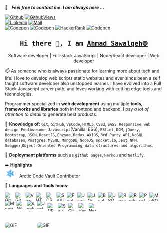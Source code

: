 <!--
**Ahmad-Sawalqeh/Ahmad-Sawalqeh** is a ✨ _special_ ✨ repository because its `README.md` (this file) appears on your GitHub profile.

Here are some ideas to get you started:

- 🔭 I’m currently working on ...
- 🌱 I’m currently learning ...
- 👯 I’m looking to collaborate on ...
- 🤔 I’m looking for help with ...
- 💬 Ask me about ...
- 📫 How to reach me: ...
- 😄 Pronouns: ...
- ⚡ Fun fact: ...
-->
📩 &nbsp; ***Feel free to contact me. I am always here ...***

[![Github](https://img.shields.io/github/followers/Ahmad-Sawalqeh?label=Follow&style=social)](https://github.com/Ahmad-Sawalqeh)
[![GithubViews](https://api.freemotion-llc.com/api/github/v1/profile-views?username=Ahmad-Sawalqeh)](https://github.com/Ahmad-Sawalqeh)
<br>
[![Linkedin](https://img.shields.io/badge/LinkedIn-Ahmad%20Sawalqeh-blue?logo=Linkedin&logoColor=blue&labelColor=black)](https://www.linkedin.com/in/ahmad-alsawalqeh/)
[![Mail](https://img.shields.io/badge/Hotmail-sawalqa_jo@hotmail.com-blue?logo=Gmail&logoColor=blue&labelColor=black)](mailto:sawalqa_jo@hotmail.com)
<br>
[![Codepen](https://img.shields.io/badge/Codepen-Ahmad%20Sawalqeh-gray?logo=codepen&logoColor=white&labelColor=black)](https://codepen.io/AhmadSawalqeh)
[![Codepen](https://img.shields.io/badge/Codesandbox-Ahmad%20Sawalqeh-gray?logo=codesandbox&logoColor=white&labelColor=black)](https://codesandbox.io/u/Ahmad-Sawalqeh)
[![HackerRank](https://img.shields.io/badge/HackerRank-sawalqa_jo-brightgreen?logo=HackerRank&logoColor=Green&labelColor=black)](https://www.hackerrank.com/sawalqa_jo)
[![Codepen](https://img.shields.io/badge/Codewars-Ahmad%20Sawalqeh-maroon?logo=codewars&logoColor=maroon&labelColor=black)](https://www.codewars.com/users/Ahmad-Sawalqeh)
<!-- [![HitCount](http://hits.dwyl.com/Ahmad-Sawalqeh/Ahmad-Sawalqeh.svg)](http://hits.dwyl.com/Ahmad-Sawalqeh/Ahmad-Sawalqeh) -->

<h2 align='center'><samp><strong>Hi there 👋, I am <a href="https://ahmad-sawalqeh.github.io/my_resume/" target="_blank">Ahmad Sawalqeh🌐</a></strong></samp></h2>
<p align='center'>Software developer | Full-stack JavaScript | Node/React developer | Web developer</p>

<p align='left'> 📫 As someone who is always passionate for learning more about tech and life. I love to develop web scripts static websites and ever since been a self taught software developer also unstopped learner. I have evolved into a Full Stack Javascript career path, and loves working with cutting edge tools and technologies.</p>

Programmer specialized in **web development** using multiple **tools, frameworks and libraries** both in frontend and backend. I pay *a lot of attention to detail* to generate best products.

💬 **Knowledge of:** `Git`, `GitHub`, `VsCode`, `HTML5`, `CSS3`, `SASS`, `Responsive web design`, `FontAwesome`, `Javascript`(Vanilla, ES6), `ESlint`, `DOM`, `jQuery`, `Bootstrap`, `JSON`,
 `ReactJS`, `Enzyme`, `Redux`, `AXIOS`, `3rd Party API`, `NoSQL databases`, `Postgres`, `MySQL`, `MongoDB`, `NodeJS`, `socket.io`, `Jest`, `NPM`, `Swagger`,`Object-Oriented Programming`, `data structures and algorithms`.

💬 **Deployment platforms** such as `github pages`, `Herkou` and `Netlify`.

➡️ **Highlights** <br>
&nbsp;<img src='https://raw.githubusercontent.com/acervenky/animated-github-badges/master/assets/acbadge.gif' width='26' height='26'>&nbsp;&nbsp;&nbsp;&nbsp;<span>Arctic Code Vault Contributor</span>

💬 **Languages and Tools Icons**:
<p>
<img align="left" style="margin-right: 7px" alt="Git" width="26px" height="26px" src="https://cdn.worldvectorlogo.com/logos/git-icon.svg" />
<img align="left" style="margin-right: 7px" alt="GitHub" width="26px" height="26px" src="https://cdn.worldvectorlogo.com/logos/github-1.svg" />
<img align="left" style="margin-right: 7px" alt="Visual Studio Code" width="26px" height="26px" src="https://cdn.worldvectorlogo.com/logos/visual-studio-code-1.svg" />
<img align="left" style="margin-right: 7px" alt="HTML5" width="26px" height="26px" src="https://cdn.worldvectorlogo.com/logos/html5.svg" />
<img align="left" style="margin-right: 7px" alt="CSS3" width="26px" height="26px" src="https://cdn.worldvectorlogo.com/logos/css-5.svg" />
<img align="left" style="margin-right: 7px" alt="SASS" width="26px" height="26px" src="https://cdn.worldvectorlogo.com/logos/sass-1.svg" />
<img align="left" style="margin-right: 7px" alt="FontAwesome" width="26px" height="26px" src="https://cdn.worldvectorlogo.com/logos/fontawesome-1.svg" />
<img align="left" style="margin-right: 7px" alt="JavaScript" width="26px" height="26px" src="https://cdn.worldvectorlogo.com/logos/javascript.svg" />
<img align="left" style="margin-right: 7px" alt="JQuery" width="26px" height="26px" src="https://cdn3.iconfinder.com/data/icons/popular-services-brands/512/jquery-512.png" />
<img align="left" style="margin-right: 7px" alt="Bootstrap" width="26px" height="26px" src="https://cdn.worldvectorlogo.com/logos/bootstrap-4.svg" />
<img align="left" style="margin-right: 7px" alt="JSON" width="26px" height="26px" src="https://cdn.worldvectorlogo.com/logos/json.svg" />
<img align="left" style="margin-right: 7px" alt="React.js" width="26px" height="26px" src="https://www.vectorlogo.zone/logos/reactjs/reactjs-icon.svg" />
<img align="left" style="margin-right: 7px" alt="Redux" width="26px" height="26px" src="https://cdn.worldvectorlogo.com/logos/redux.svg" />
<img align="left" style="margin-right: 7px" alt="PostgreSQL" width="26px" height="26px" src="https://cdn.worldvectorlogo.com/logos/postgresql.svg" />
<img align="left" style="margin-right: 7px" alt="MySQL" width="30px" height="26px" src="https://cdn.worldvectorlogo.com/logos/mysql-7.svg" />
<img align="left" style="margin-right: 7px" alt="MongoDB" width="30px" height="26px" src="https://developer.asustor.com/uploadIcons/0020_999_1579584903_MongoDB_256.png" />
<!-- <img align="left" style="margin-right: 7px" alt="Node.js" width="26px" src="https://raw.githubusercontent.com/github/explore/80688e429a7d4ef2fca1e82350fe8e3517d3494d/topics/nodejs/nodejs.png" /> -->
<img align="left" style="margin-right: 7px" alt="Node.js" width="26px" height="26px" src="https://image.winudf.com/v2/image1/Y29tLnNreWFwcGVyLmxlYXJubm9kZWpzX2ljb25fMTU1ODM1NzY4M18wMzI/icon.png?w=170&fakeurl=1" />
<img align="left" style="margin-right: 7px" alt="socket.io" width="26px" height="26px" src="https://upload.wikimedia.org/wikipedia/commons/thumb/9/96/Socket-io.svg/1024px-Socket-io.svg.png" />
<img align="left" style="margin-right: 7px" alt="Jest" width="26px" height="26px" src="https://cdn.worldvectorlogo.com/logos/jest-0.svg" />
<br>
<br>
<img align="left" style="margin-right: 7px" alt="NPM" width="26px" height="26px" src="https://cdn.freebiesupply.com/logos/thumbs/2x/npm-logo.png" />
<img align="left" style="margin-right: 7px" alt="SwaggerHub" width="26px" height="26px" src="https://miro.medium.com/max/720/0*ouOwqU23IiOAJf5v.jpg" />
<img align="left" style="margin-right: 7px" alt="Github Pages" width="26px" height="26px" src="https://techcrunch.com/wp-content/uploads/2010/07/github-logo.png?w=512" />
<img align="left" style="margin-right: 7px" alt="Heroku" width="26px" height="26px" src="https://cdn.iconscout.com/icon/free/png-512/heroku-5-569467.png" />
<img align="left" style="margin-right: 7px" alt="Netlify" width="26px" height="26px" src="https://seeklogo.com/images/N/netlify-logo-758722CDF4-seeklogo.com.png" />
</p>
<br>
<br>
<!-- https://github.com/anuraghazra/github-readme-stats -->
<!-- <p>
<img align="left" alt="Ahmad-Sawalqeh's Github Stats" src="https://github-readme-stats.vercel.app/api?username=Ahmad-Sawalqeh&show_icons=true&hide_border=true" />
</p> -->
<p>
<img align="right" style="border-radius: 5px" alt="GIF" width="400px" height="240px" src="https://miro.medium.com/max/875/1*Urc28sbnORGOW5oyohQ06g.gif" />

<!-- [![Contribution Stats](https://github-contribution-stats.vercel.app/api/?username=Ahmad-Sawalqeh)](https://github.com/Ahmad-Sawalqeh/github-contribution-stats/) -->
<img align="left" style="border-radius: 5px" alt="GIF" src="https://github-contribution-stats.vercel.app/api/?username=Ahmad-Sawalqeh" />
</p>
